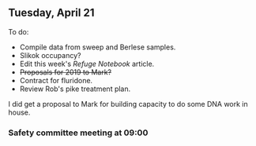 
## Tuesday, April 21

To do:

* Compile data from sweep and Berlese samples.
* Slikok occupancy?
* Edit this week's *Refuge Notebook* article.
* ~~Proposals for 2019 to Mark?~~
* Contract for fluridone.
* Review Rob's pike treatment plan.

I did get a proposal to Mark for building capacity to do some DNA work in house.

### Safety committee meeting at 09:00

